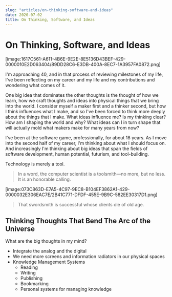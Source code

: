 ```yaml
---
slug: "articles/on-thinking-software-and-ideas"
date: 2020-07-02
title: On Thinking, Software, and Ideas
---
```


# On Thinking, Software, and Ideas

[image:1617C561-A611-4B6E-9E2E-8E5136D43BEF-429-0000010E2D063404/89DD28C6-E3DB-400A-8EC7-1A3957FA0872.png]

I'm approaching 40, and in that process of reviewing milestones of my life, I've been reflecting on my career and my life and my contributions and wondering what comes of it.

One big idea that dominates the other thoughts is the thought of how we learn, how we craft thoughts and ideas into physical things that we bring into the world. I consider myself a maker first and a thinker second, but how I think influences what I make, and so I've been forced to think more deeply about the things that I make. What ideas influence me? Is my thinking clear? How am I shaping the world and why? What ideas can I in turn shape that will actually mold what makers make for many years from now?

I've been at the software game, professionally, for about 18 years. As I move into the second half of my career, I'm thinking about what I should focus on. And increasingly I'm thinking about big ideas that span the fields of software development, human potential, futurism, and tool-building.

Technology is merely a tool.

> In a word, the computer scientist is a toolsmith—no more, but no less. It is an honorable calling.

[image:073C863D-E7A5-4C97-9EC8-B104EF3862A1-429-0000032E306EAC7E/2B41C771-DFDF-455E-9B9C-582EE30317D1.png]

> That swordsmith is successful whose clients die of old age.

## Thinking Thoughts That Bend The Arc of the Universe

What are the big thoughts in my mind?

- Integrate the analog and the digital
- We need more screens and information radiators in our physical spaces
- Knowledge Management Systems
    - Reading
    - Writing
    - Publishing
    - Bookmarking
    - Personal systems for managing knowledge
